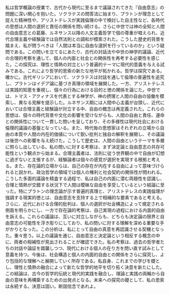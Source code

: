 私は哲学概論の授業で、古代から現代に至るまで議論されてきた『自由意志』の問題に深い関心を抱いた。ソクラテスの問答法に始まり、プラトンが理念として捉えた精神性や、アリストテレスが実践倫理の中で検討した自主性など、各時代の思想は人間の選択と責任の関係を問い続ける。さらに中世では神の全知と人間の自由意志との葛藤、ルネサンス以降の人文主義哲学で個の尊重が唱えられ、近代合理主義や経験論では自然法則との調和が模索された。こうした歴史的背景を踏まえ、私が問うべきは「人間は本当に自由な選択を行っているのか」という疑問である。この問いを立てるにあたり、古代の対話法や中世の神学的議論、近代の合理的考察を通して、個人の内面と社会との関係性を再考する必要性を感じた。この探究は、理性と情熱の対立という普遍的テーマに現代的意義を与える試みである。これにより哲学的思索の新たな地平が拓かれる。哲学は探究である。確かに。古代ギリシアにおいて、ソクラテスは対話を通して倫理の普遍性を追究し、プラトンはイデア論に基づき真理の領域を展開した。一方、アリストテレスは実践的知恵を重視し、個々の行為における目的と徳の関係を論じた。中世では、トマス・アクィナスを代表とする神学が、神の摂理と人間の自由の協働を模索し、異なる見解を提示した。ルネサンス期には人間中心主義が台頭し、近代においては合理主義と経験論が対立する中、自由の概念は再定義された。これらの思想は、個々の時代背景や文化の影響を受けながらも、人間の自由と責任、運命との関係性について一貫した問いを呈しており、その多様性は現代社会における倫理的議論の基盤となっている。また、時代毎の思想家はそれぞれの立場から自由の本質や人間の内在的価値について鋭い批判と独自の解釈を展開し、その議論は後世への影響を与え続けた。こうして歴史は、人間の自由というテーマを多層に照らし出している。私の問いに対する考察は、まず決定論と自由意志の共存可能性という観点から始まる。合理主義者は、法則に従う世界観の中で自由が幻想に過ぎないと主張するが、経験論者は個々の感覚が選択を実現する根拠と考える。また、存在論的立場からは、自己の存在が内在する自由によって意味づけられると説かれ、政治哲学の領域では個人の権利と社会契約の関係性が問われる。こうした多面的議論を精査する過程で、私は自己の内面に潜む両極性を認識し、合理と情熱が交錯する状況下で人間は曖昧な自由を享受しているという結論に至った。特にプラトンの理念論が示す普遍的真理と、アリストテレスの実践倫理が強調する現実的徳とは、自由意志を支持する上で相補的な要素であると考える。さらに、近代における合理的批判は、個人の選択が社会構造によって規定される側面を明らかにし、一方で存在論的考察は、自己実現の過程における内面的自由を訴える。これらの議論は、互いに対立しながらも、どちらも決定論の限界と自由意志の可能性を浮き彫りにしており、私の問いに対する理解を深める重要な手がかりとなった。この分析は、私にとって自由の真意を再認識させる契機となった。重々思う。以上の議論を通じ、自由意志と決定論という相反する概念の中に、両者の相補性が見出されることが確認できた。私の考察は、過去の哲学者たちの対話や論証を踏襲しつつ、現代における個人の在り方を問い直す試みとして意義を持つ。今後は、社会構造と個人の内面的自由との関係をさらに探究し、より包括的な理解へと展開していく所存である。私自身、これまでの学びを礎とし、理性と情熱の融合によって新たな哲学的地平を切り拓く決意を新たにした。この結論は、古今の哲学的伝統と現代的実践を融合し、理論と実践の両輪から自由の意味を再構築するための出発点となる。未来への探究の礎として、私の思索は永続する。決意は固い。断固信念であれよ。